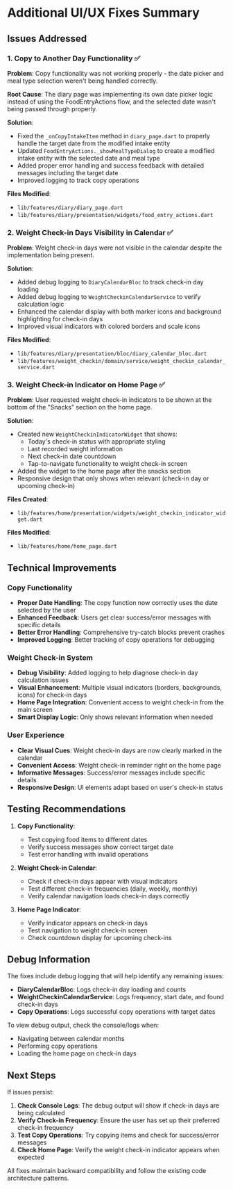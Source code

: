 # Additional UI/UX Fixes Summary

## Issues Addressed

### 1. Copy to Another Day Functionality ✅
**Problem**: Copy functionality was not working properly - the date picker and meal type selection weren't being handled correctly.

**Root Cause**: The diary page was implementing its own date picker logic instead of using the FoodEntryActions flow, and the selected date wasn't being passed through properly.

**Solution**:
- Fixed the `_onCopyIntakeItem` method in `diary_page.dart` to properly handle the target date from the modified intake entity
- Updated `FoodEntryActions._showMealTypeDialog` to create a modified intake entity with the selected date and meal type
- Added proper error handling and success feedback with detailed messages including the target date
- Improved logging to track copy operations

**Files Modified**:
- `lib/features/diary/diary_page.dart`
- `lib/features/diary/presentation/widgets/food_entry_actions.dart`

### 2. Weight Check-in Days Visibility in Calendar ✅
**Problem**: Weight check-in days were not visible in the calendar despite the implementation being present.

**Solution**:
- Added debug logging to `DiaryCalendarBloc` to track check-in day loading
- Added debug logging to `WeightCheckinCalendarService` to verify calculation logic
- Enhanced the calendar display with both marker icons and background highlighting for check-in days
- Improved visual indicators with colored borders and scale icons

**Files Modified**:
- `lib/features/diary/presentation/bloc/diary_calendar_bloc.dart`
- `lib/features/weight_checkin/domain/service/weight_checkin_calendar_service.dart`

### 3. Weight Check-in Indicator on Home Page ✅
**Problem**: User requested weight check-in indicators to be shown at the bottom of the "Snacks" section on the home page.

**Solution**:
- Created new `WeightCheckinIndicatorWidget` that shows:
  - Today's check-in status with appropriate styling
  - Last recorded weight information
  - Next check-in date countdown
  - Tap-to-navigate functionality to weight check-in screen
- Added the widget to the home page after the snacks section
- Responsive design that only shows when relevant (check-in day or upcoming check-in)

**Files Created**:
- `lib/features/home/presentation/widgets/weight_checkin_indicator_widget.dart`

**Files Modified**:
- `lib/features/home/home_page.dart`

## Technical Improvements

### Copy Functionality
- **Proper Date Handling**: The copy function now correctly uses the date selected by the user
- **Enhanced Feedback**: Users get clear success/error messages with specific details
- **Better Error Handling**: Comprehensive try-catch blocks prevent crashes
- **Improved Logging**: Better tracking of copy operations for debugging

### Weight Check-in System
- **Debug Visibility**: Added logging to help diagnose check-in day calculation issues
- **Visual Enhancement**: Multiple visual indicators (borders, backgrounds, icons) for check-in days
- **Home Page Integration**: Convenient access to weight check-in from the main screen
- **Smart Display Logic**: Only shows relevant information when needed

### User Experience
- **Clear Visual Cues**: Weight check-in days are now clearly marked in the calendar
- **Convenient Access**: Weight check-in reminder right on the home page
- **Informative Messages**: Success/error messages include specific details
- **Responsive Design**: UI elements adapt based on user's check-in status

## Testing Recommendations

1. **Copy Functionality**:
   - Test copying food items to different dates
   - Verify success messages show correct target date
   - Test error handling with invalid operations

2. **Weight Check-in Calendar**:
   - Check if check-in days appear with visual indicators
   - Test different check-in frequencies (daily, weekly, monthly)
   - Verify calendar navigation loads check-in days correctly

3. **Home Page Indicator**:
   - Verify indicator appears on check-in days
   - Test navigation to weight check-in screen
   - Check countdown display for upcoming check-ins

## Debug Information

The fixes include debug logging that will help identify any remaining issues:

- **DiaryCalendarBloc**: Logs check-in day loading and counts
- **WeightCheckinCalendarService**: Logs frequency, start date, and found check-in days
- **Copy Operations**: Logs successful copy operations with target dates

To view debug output, check the console/logs when:
- Navigating between calendar months
- Performing copy operations
- Loading the home page on check-in days

## Next Steps

If issues persist:

1. **Check Console Logs**: The debug output will show if check-in days are being calculated
2. **Verify Check-in Frequency**: Ensure the user has set up their preferred check-in frequency
3. **Test Copy Operations**: Try copying items and check for success/error messages
4. **Check Home Page**: Verify the weight check-in indicator appears when expected

All fixes maintain backward compatibility and follow the existing code architecture patterns.